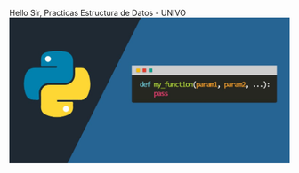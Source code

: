 Hello Sir, Practicas Estructura de Datos - UNIVO
![Imagen descriptiva de lenguaje usado](Practica_Estructura1/python.jpg)
